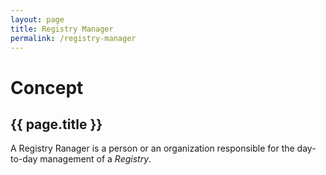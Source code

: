 ```yaml
---
layout: page
title: Registry Manager
permalink: /registry-manager
---
```

# Concept

## {{ page.title }}

A Registry Ranager is a person or an organization responsible for the day-to-day management of a _Registry_.
